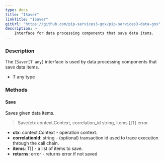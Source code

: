 ```yaml
---
type: docs
title: "ISaver"
linkTitle: "ISaver"
gitUrl: "https://github.com/pip-services3-gox/pip-services3-data-gox"
description: >
    Interface for data processing components that save data items.
---
```


### Description

The `ISaver[T any]` interface is used by data processing components that save data items.

- T any type

### Methods

#### Save
Saves given data items.

> Save(ctx context.Context, correlation_id string, items []T) error

- **ctx**: context.Context - operation context.
- **correlationId**: string - (optional) transaction id used to trace execution through the call chain.
- **items**: T[] - a list of items to save.
- **returns**: error - returns error if not saved
